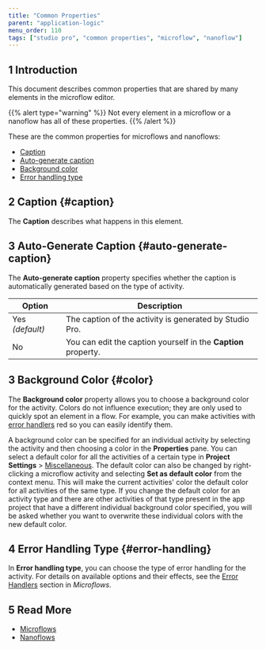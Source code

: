 ```yaml
---
title: "Common Properties"
parent: "application-logic"
menu_order: 110
tags: ["studio pro", "common properties", "microflow", "nanoflow"]
---
```


## 1 Introduction

This document describes common properties that are shared by many elements in the microflow editor.

{{% alert type="warning" %}}
Not every element in a microflow or a nanoflow has all of these properties.
{{% /alert %}}

These are the common properties for microflows and nanoflows:

* [Caption](#caption)
* [Auto-generate caption](#auto-generate-caption)
* [Background color](#color)
* [Error handling type](#error-handling)

## 2 Caption {#caption}

The **Caption** describes what happens in this element. 

## 3 Auto-Generate Caption {#auto-generate-caption}

The **Auto-generate caption** property specifies whether the caption is automatically generated based on the type of activity.

| Option | Description |
| --- | --- |
| Yes  *(default)* | The caption of the activity is generated by Studio Pro. |
| No | You can edit the caption yourself in the **Caption** property. |

## 3 Background Color {#color}

The **Background color** property allows you to choose a background color for the activity. Colors do not influence execution; they are only used to quickly spot an element in a flow. For example, you can make activities with [error handlers](microflows#errorhandlers) red so you can easily identify them.

A background color can be specified for an individual activity by selecting the activity and then choosing a color in the **Properties** pane. You can select a default color for all the activities of a certain type in **Project Settings** > [Miscellaneous](project-settings#miscellaneous). The default color can also be changed by right-clicking a microflow activity and selecting **Set as default color** from the context menu. This will make the current activities' color the default color for all activities of the same type. If you change the default color for an activity type and there are other activities of that type present in the app project that have a different individual background color specified, you will be asked whether you want to overwrite these individual colors with the new default color.

## 4 Error Handling Type {#error-handling}

In **Error handling type**, you can choose the type of error handling for the activity. For details on available options and their effects, see the [Error Handlers](microflows#errorhandlers) section in *Microflows*.

## 5 Read More

* [Microflows](microflows)
* [Nanoflows](nanoflows)

